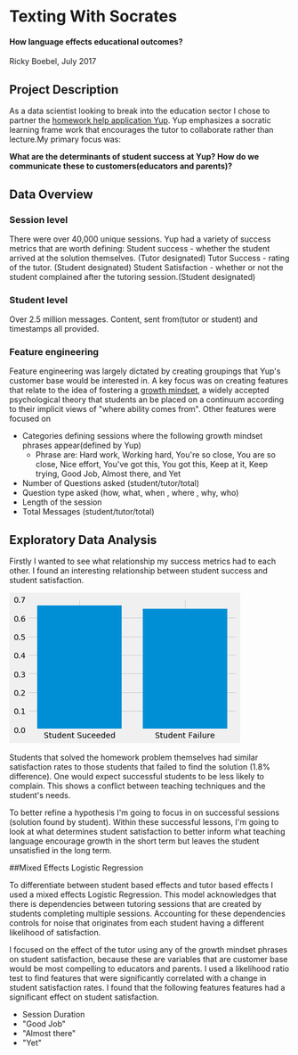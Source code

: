# Texting With Socrates
#### How language effects educational outcomes?
Ricky Boebel, July 2017

## Project Description
As a data scientist looking to break into the education sector I chose to partner the [homework help application Yup](www.yup.com). Yup emphasizes a socratic learning frame work that encourages the tutor to collaborate rather than lecture.My primary focus was:

**What are the determinants of student success at Yup? How do we communicate these to customers(educators and parents)?**

## Data Overview

### Session level
There were over 40,000 unique sessions. Yup had a variety of success metrics that are worth defining:
Student success - whether the student arrived at the solution themselves. (Tutor designated)
Tutor Success - rating of the tutor. (Student designated)
Student Satisfaction - whether or not the student complained after the tutoring session.(Student designated)

### Student level

Over 2.5 million messages. Content, sent from(tutor or student) and timestamps all provided.

### Feature engineering
Feature engineering was largely dictated by creating groupings that Yup's customer base would be interested in. A key focus was on creating features that relate to the idea of fostering a [growth mindset](https://en.wikipedia.org/wiki/Mindset#Fixed_and_growth), a widely accepted psychological theory that students an be placed on a continuum according to their implicit views of "where ability comes from". Other features were focused on
* Categories defining sessions where the following growth mindset phrases appear(defined by Yup)
    * Phrase are: Hard work, Working hard, You're so close, You are so close, Nice effort, You've got this, You got this, Keep at it, Keep trying, Good Job, Almost there, and Yet
* Number of Questions asked (student/tutor/total)
* Question type asked (how, what, when , where , why, who)
* Length of the session
* Total Messages (student/tutor/total)

## Exploratory Data Analysis

Firstly I wanted to see what relationship my success metrics had to each other. I found an interesting relationship between student success and student satisfaction.

![Complaints by Student Success](https://github.com/ricky-boebel/yup-capstone/blob/master/images/complaint_rates.png)

Students that solved the homework problem themselves had similar satisfaction rates to those students that failed to find the solution (1.8% difference). One would expect successful students to be less likely to complain. This shows a conflict between teaching techniques and the student's needs.


To better refine a hypothesis I'm going to focus in on successful sessions (solution found by student). Within these successful lessons, I'm going to look at what determines student satisfaction to better inform what teaching language encourage growth in the short term but leaves the student unsatisfied in the long term.

##Mixed Effects Logistic Regression

To differentiate between student based effects and tutor based effects I used a mixed effects Logistic Regression. This model acknowledges that there is dependencies between tutoring sessions that are created by students completing multiple sessions. Accounting for these dependencies controls for noise that originates from each student having a different likelihood of satisfaction.

I focused on the effect of the tutor using any of the growth mindset phrases on student satisfaction, because these are variables that are customer base would be most compelling to educators and parents. I used a likelihood ratio test to find features that were significantly correlated with a change in student satisfaction rates. I found that the following features features had a significant effect on student satisfaction.

* Session Duration
* "Good Job"
* "Almost there"
* "Yet"
